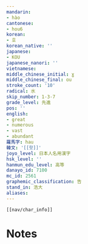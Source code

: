 ```yaml
---
mandarin:
- hào
cantonese:
- hou6
korean:
- 호
korean_native: ''
japanese:
- KOU
japanese_nanori: ''
vietnamese:
middle_chinese_initial: ɣ
middle_chinese_final: ɑu
stroke_count: '10'
radical: 水
skip_number: 1-3-7
grade_level: 先進
pos: ''
english:
- great
- numerous
- vast
- abundant
羅馬字: hau
韓文: '[[핫]]'
joyo_level: 日本人名用漢字
hsk_level: ''
hanmun_edu_level: 高等
danayo_id: 7100
mc_id: 2561
graphemic_classification: 告
stand_in: 浩大
aliases:
---
```

```meta-bind-embed
[[nav/char_info]]
```

# Notes
